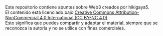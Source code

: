 Este repositorio contiene apuntes sobre Web3 creados por hikigaya5.  
El contenido está licenciado bajo [Creative Commons Attribution-NonCommercial 4.0 International (CC BY-NC 4.0)](https://creativecommons.org/licenses/by-nc/4.0/).  
Esto significa que puedes compartir y adaptar el material, siempre que se reconozca la autoría y no se utilice con fines comerciales.
